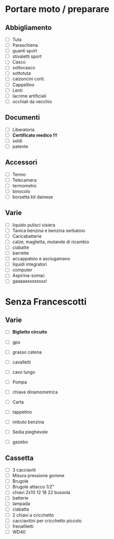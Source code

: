 # Portare moto / preparare

## Abbigliamento

- [ ] Tuta
- [ ] Paraschiena
- [ ] guanti sport
- [ ] stivaletti sport
- [ ] Casco
- [ ] sottocasco
- [ ] sottotuta
- [ ] calzoncini corti.
- [ ] Cappellino
- [ ] Lenti 
- [ ] lacrime artificiali
- [ ] occhiali da vecchio

## Documenti

- [ ] Liberatoria
- [ ] **Certificato medico !!!**
- [ ] soldi
- [ ] patente

## Accessori

- [ ] Termo
- [ ] Telecamera
- [ ] termometro
- [ ] binocolo
- [ ] borsetta kit dainese

## Varie

- [ ] liquido pulisci visiera
- [ ] Tanica benzina  e benzina serbatoio
- [ ] Caricabatterie
- [ ] calze, maglietta, mutande di ricambio
- [ ] ciabatte
- [ ] barrette
- [ ] accappatoio e asciugamano
- [ ] liquidi integratori
- [ ] computer
- [ ] Aspirina-somac
- [ ] gaaaaassssssss!

# Senza Francescotti

## Varie

- [ ] **Biglietto circuito**
- [ ] gps
- [ ] grasso catena
- [ ] cavalletti
- [ ] cavo lungo
- [ ] Pompa
- [ ] chiave dinamometrica
- [ ] Carta
- [ ] tappetino
- [ ] imbuto benzina
- [ ] Sedia pieghevole
- [ ] gazebo


## Cassetta

- [ ] 3 cacciaviti
- [ ] Misura pressione gomme
- [ ] Brugole
- [ ] Brugole attacco 1/2"
- [ ] chiavi 2x10 12 18 22 bussola
- [ ] batterie
- [ ] lampada
- [ ] ciabatta
- [ ] 2 chiavi a cricchetto
- [ ] cacciavitini per cricchetto piccolo
- [ ] frenafiletti
- [ ] WD40